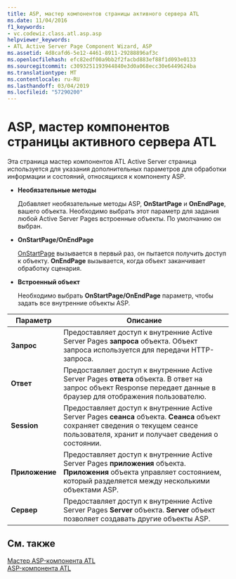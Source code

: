 ```yaml
---
title: ASP, мастер компонентов страницы активного сервера ATL
ms.date: 11/04/2016
f1_keywords:
- vc.codewiz.class.atl.asp.asp
helpviewer_keywords:
- ATL Active Server Page Component Wizard, ASP
ms.assetid: 4d8cafd6-5e12-4461-8911-29288896af3c
ms.openlocfilehash: efc82edf00a9bb2f2facbd883ef88f1d093e0133
ms.sourcegitcommit: c3093251193944840e3d0a068ecc30e6449624ba
ms.translationtype: MT
ms.contentlocale: ru-RU
ms.lasthandoff: 03/04/2019
ms.locfileid: "57290200"
---
```

# <a name="asp-atl-active-server-page-component-wizard"></a>ASP, мастер компонентов страницы активного сервера ATL

Эта страница мастер компонентов ATL Active Server страница используется для указания дополнительных параметров для обработки информации и состояний, относящихся к компоненту ASP.

- **Необязательные методы**

   Добавляет необязательные методы ASP, **OnStartPage** и **OnEndPage**, вашего объекта. Необходимо выбрать этот параметр для задания любой Active Server Pages встроенные объекты. По умолчанию он выбран.

- **OnStartPage/OnEndPage**

   [OnStartPage](https://msdn.microsoft.com/library/ms691624.aspx) вызывается в первый раз, он пытается получить доступ к объекту. **OnEndPage** вызывается, когда объект заканчивает обработку сценария.

- **Встроенный объект**

   Необходимо выбрать **OnStartPage/OnEndPage** параметр, чтобы задать все внутренние объекты ASP.

|Параметр|Описание|
|------------|-----------------|
|**Запрос**|Предоставляет доступ к внутренние Active Server Pages **запроса** объекта. Объект запроса используется для передачи HTTP-запроса.|
|**Ответ**|Предоставляет доступ к внутренние Active Server Pages **ответа** объекта. В ответ на запрос объект Response передает данные в браузер для отображения пользователю.|
|**Session**|Предоставляет доступ к внутренние Active Server Pages **сеанса** объекта. **Сеанса** объект сохраняет сведения о текущем сеансе пользователя, хранит и получает сведения о состоянии.|
|**Приложение**|Предоставляет доступ к внутренние Active Server Pages **приложения** объекта. **Приложения** объекта управляет состоянием, который разделяется между несколькими объектами ASP.|
|**Сервер**|Предоставляет доступ к внутренние Active Server Pages **Server** объекта. **Server** объект позволяет создавать другие объекты ASP.|

## <a name="see-also"></a>См. также

[Мастер ASP-компонента ATL](../../atl/reference/atl-active-server-page-component-wizard.md)<br/>
[ASP-компонента ATL](../../atl/reference/adding-an-atl-active-server-page-component.md)
